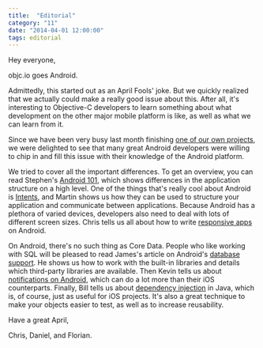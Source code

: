 ```yaml
---
title:  "Editorial"
category: "11"
date: "2014-04-01 12:00:00"
tags: editorial
---
```


Hey everyone,

objc.io goes Android. 

Admittedly, this started out as an April Fools' joke. But we quickly realized that we actually could make a really good issue about this. After all, it's interesting to Objective-C developers to learn something about what development on the other major mobile platform is like, as well as what we can learn from it.

Since we have been very busy last month finishing [one of our own projects](http://www.decksetapp.com), we were delighted to see that many great Android developers were willing to chip in and fill this issue with their knowledge of the Android platform.

We tried to cover all the important differences. To get an overview, you can read Stephen's [Android 101](/issue-11/android_101_for_ios_developers.html), which shows differences in the application structure on a high level. One of the things that's really cool about Android is [Intents](/issue-11/android-intents.html), and Martin shows us how they can be used to structure your application and communicate between applications. Because Android has a plethora of varied devices, developers also need to deal with lots of different screen sizes. Chris tells us all about how to write [responsive apps](/issue-11/responsive-android-applications.html) on Android.

On Android, there's no such thing as Core Data. People who like working with SQL will be pleased to read James's article on Android's [database support](/issue-11/sqlite-database-support-in-android.html). He shows us how to work with the built-in libraries and details which third-party libraries are available. Then Kevin tells us about [notifications on Android](/issue-11/android-notifications.html), which can do a lot more than their iOS counterparts. Finally, Bill tells us about [dependency injection](/issue-11/dependency-injection-in-java.html) in Java, which is, of course, just as useful for iOS projects. It's also a great technique to make your objects easier to test, as well as to increase reusability.

Have a great April,

Chris, Daniel, and Florian.

